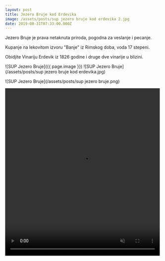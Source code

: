 ```yaml
---
layout: post
title: Jezero Bruje kod Erdevika
image: /assets/posts/sup jezero bruje kod erdevika 2.jpg
date: 2019-08-31T07:33:00.000Z
---
```


Jezero Bruje je prava netaknuta priroda, pogodna za veslanje i pecanje.

Kupanje na lekovitom izvoru "Banje" iz Rimskog doba, voda 17 stepeni.

Obidjite Vinariju Erdevik iz 1826 godine i druge dve vinarije u blizini.

![SUP Jezero Bruje]({{ page.image }})
![SUP Jezero Bruje](/assets/posts/sup jezero bruje kod erdevika.jpg)

![SUP Jezero Bruje](/assets/posts/sup jezero bruje.png)

<div class="row post-image-bg" markdown="1">
 <video width="99%" height="540" autoplay loop muted markdown="1">
  <source src="/assets/posts/sup jezero bruje.mp4" type="video/mp4" markdown="1" >
 </video>
</div>

